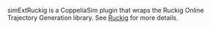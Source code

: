 simExtRuckig is a CoppeliaSim plugin that wraps the Ruckig Online Trajectory Generation library. See [Ruckig](https://github.com/pantor/ruckig#readme) for more details.